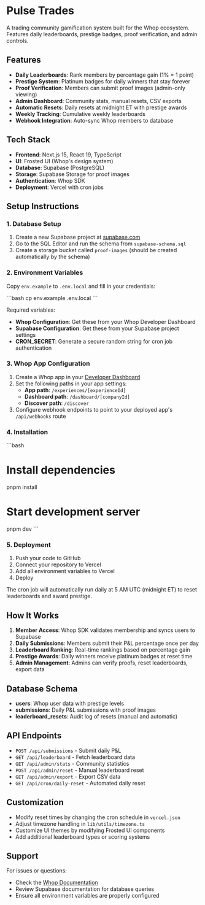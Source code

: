 # Pulse Trades

A trading community gamification system built for the Whop ecosystem. Features daily leaderboards, prestige badges, proof verification, and admin controls.

## Features

- **Daily Leaderboards**: Rank members by percentage gain (1% = 1 point)
- **Prestige System**: Platinum badges for daily winners that stay forever
- **Proof Verification**: Members can submit proof images (admin-only viewing)
- **Admin Dashboard**: Community stats, manual resets, CSV exports
- **Automatic Resets**: Daily resets at midnight ET with prestige awards
- **Weekly Tracking**: Cumulative weekly leaderboards
- **Webhook Integration**: Auto-sync Whop members to database

## Tech Stack

- **Frontend**: Next.js 15, React 19, TypeScript
- **UI**: Frosted UI (Whop's design system)
- **Database**: Supabase (PostgreSQL)
- **Storage**: Supabase Storage for proof images
- **Authentication**: Whop SDK
- **Deployment**: Vercel with cron jobs

## Setup Instructions

### 1. Database Setup

1. Create a new Supabase project at [supabase.com](https://supabase.com)
2. Go to the SQL Editor and run the schema from `supabase-schema.sql`
3. Create a storage bucket called `proof-images` (should be created automatically by the schema)

### 2. Environment Variables

Copy `env.example` to `.env.local` and fill in your credentials:

\`\`\`bash
cp env.example .env.local
\`\`\`

Required variables:
- **Whop Configuration**: Get these from your Whop Developer Dashboard
- **Supabase Configuration**: Get these from your Supabase project settings
- **CRON_SECRET**: Generate a secure random string for cron job authentication

### 3. Whop App Configuration

1. Create a Whop app in your [Developer Dashboard](https://whop.com/dashboard/developer/)
2. Set the following paths in your app settings:
   - **App path**: `/experiences/[experienceId]`
   - **Dashboard path**: `/dashboard/[companyId]`
   - **Discover path**: `/discover`
3. Configure webhook endpoints to point to your deployed app's `/api/webhooks` route

### 4. Installation

\`\`\`bash
# Install dependencies
pnpm install

# Start development server
pnpm dev
\`\`\`

### 5. Deployment

1. Push your code to GitHub
2. Connect your repository to Vercel
3. Add all environment variables to Vercel
4. Deploy

The cron job will automatically run daily at 5 AM UTC (midnight ET) to reset leaderboards and award prestige.

## How It Works

1. **Member Access**: Whop SDK validates membership and syncs users to Supabase
2. **Daily Submissions**: Members submit their P&L percentage once per day
3. **Leaderboard Ranking**: Real-time rankings based on percentage gain
4. **Prestige Awards**: Daily winners receive platinum badges at reset time
5. **Admin Management**: Admins can verify proofs, reset leaderboards, export data

## Database Schema

- **users**: Whop user data with prestige levels
- **submissions**: Daily P&L submissions with proof images
- **leaderboard_resets**: Audit log of resets (manual and automatic)

## API Endpoints

- `POST /api/submissions` - Submit daily P&L
- `GET /api/leaderboard` - Fetch leaderboard data
- `GET /api/admin/stats` - Community statistics
- `POST /api/admin/reset` - Manual leaderboard reset
- `GET /api/admin/export` - Export CSV data
- `GET /api/cron/daily-reset` - Automated daily reset

## Customization

- Modify reset times by changing the cron schedule in `vercel.json`
- Adjust timezone handling in `lib/utils/timezone.ts`
- Customize UI themes by modifying Frosted UI components
- Add additional leaderboard types or scoring systems

## Support

For issues or questions:
- Check the [Whop Documentation](https://dev.whop.com)
- Review Supabase documentation for database queries
- Ensure all environment variables are properly configured

